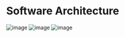 # Software Architecture
![image](https://github.com/user-attachments/assets/051b71c2-7f8f-40e9-a7ac-1e211d3d9536)
![image](https://github.com/user-attachments/assets/3c5020d4-6094-44b2-a663-0794be368085)
![image](https://github.com/user-attachments/assets/bdff00cd-6b1a-460c-9c7b-fb732dd2569b)

